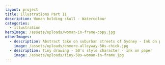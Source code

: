 ```yaml
---
layout: project
title: Illustrations Part II
description: Woman holding skull - Watercolour
categories:
  - illustration
heroImage: /assets/uploads/woman-in-frame-copy.jpg
otherImages:
  - description: Abstract take on suburban streets of Sydney - Ink on paper
    image: /assets/uploads/enmore-alleyway-50s-chick.jpg
  - description: Tiny drawing - 50's style character - ink on paper
    image: /assets/uploads/tiny-50s-woman-in-frame.jpg
---
```

